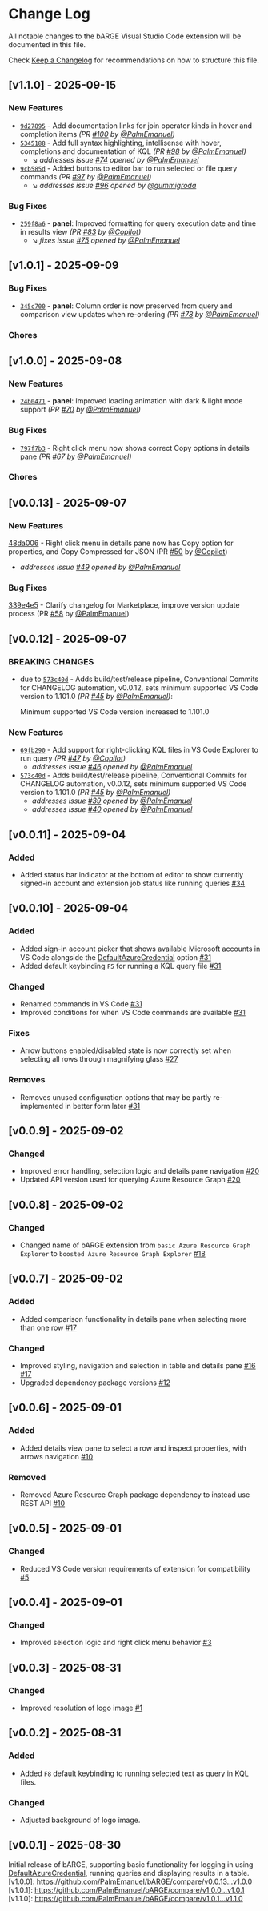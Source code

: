 # Change Log

All notable changes to the bARGE Visual Studio Code extension will be documented in this file.

Check [Keep a Changelog](http://keepachangelog.com/) for recommendations on how to structure this file.

## [v1.1.0] - 2025-09-15
### New Features
- [`9d27895`](https://github.com/PalmEmanuel/bARGE/commit/9d27895ac7f287d43df018f905e9b5312919333e) - Add documentation links for join operator kinds in hover and completion items *(PR [#100](https://github.com/PalmEmanuel/bARGE/pull/100) by [@PalmEmanuel](https://github.com/PalmEmanuel))*
- [`5345188`](https://github.com/PalmEmanuel/bARGE/commit/5345188dfb9d4829b050a1322cce87a945274df0) - Add full syntax highlighting, intellisense with hover, completions and documentation of KQL *(PR [#98](https://github.com/PalmEmanuel/bARGE/pull/98) by [@PalmEmanuel](https://github.com/PalmEmanuel))*
  - :arrow_lower_right: *addresses issue [#74](https://github.com/PalmEmanuel/bARGE/issues/74) opened by [@PalmEmanuel](https://github.com/PalmEmanuel)*
- [`9cb585d`](https://github.com/PalmEmanuel/bARGE/commit/9cb585d0d22afdb654c0aefbd2234e0875d25ada) - Added buttons to editor bar to run selected or file query commands *(PR [#97](https://github.com/PalmEmanuel/bARGE/pull/97) by [@PalmEmanuel](https://github.com/PalmEmanuel))*
  - :arrow_lower_right: *addresses issue [#96](https://github.com/PalmEmanuel/bARGE/issues/96) opened by [@gummigroda](https://github.com/gummigroda)*

### Bug Fixes
- [`259f8a6`](https://github.com/PalmEmanuel/bARGE/commit/259f8a6c0796ebddac4a7f3777d52c08499aeb3f) - **panel**: Improved formatting for query execution date and time in results view *(PR [#83](https://github.com/PalmEmanuel/bARGE/pull/83) by [@Copilot](https://github.com/apps/copilot-swe-agent))*
  - :arrow_lower_right: *fixes issue [#75](https://github.com/PalmEmanuel/bARGE/issues/75) opened by [@PalmEmanuel](https://github.com/PalmEmanuel)*


## [v1.0.1] - 2025-09-09
### Bug Fixes
- [`345c700`](https://github.com/PalmEmanuel/bARGE/commit/345c7007b0e8e711701605a3d1d39e23c34dd040) - **panel**: Column order is now preserved from query and comparison view updates when re-ordering *(PR [#78](https://github.com/PalmEmanuel/bARGE/pull/78) by [@PalmEmanuel](https://github.com/PalmEmanuel))*

### Chores


## [v1.0.0] - 2025-09-08
### New Features
- [`24b0471`](https://github.com/PalmEmanuel/bARGE/commit/24b0471f8283eab1422cce862831338f7a4a8cf2) - **panel**: Improved loading animation with dark & light mode support *(PR [#70](https://github.com/PalmEmanuel/bARGE/pull/70) by [@PalmEmanuel](https://github.com/PalmEmanuel))*

### Bug Fixes
- [`797f7b3`](https://github.com/PalmEmanuel/bARGE/commit/797f7b334d8505e94206fdd4b4f491a58ddedd4f) - Right click menu now shows correct Copy options in details pane *(PR [#67](https://github.com/PalmEmanuel/bARGE/pull/67) by [@PalmEmanuel](https://github.com/PalmEmanuel))*

### Chores


## [v0.0.13] - 2025-09-07

### New Features
[48da006](https://github.com/PalmEmanuel/bARGE/commit/48da0066d11149487d26ea11b3a698ba5992e500) - Right click menu in details pane now has Copy option for properties, and Copy Compressed for JSON (PR [#50](https://github.com/PalmEmanuel/bARGE/pull/50) by [@Copilot](https://github.com/apps/copilot-swe-agent))
- *addresses issue [#49](https://github.com/PalmEmanuel/bARGE/issues/49) opened by [@PalmEmanuel](https://github.com/PalmEmanuel)*

### Bug Fixes
[339e4e5](https://github.com/PalmEmanuel/bARGE/commit/339e4e54f1f705419cc4382324095631b624e534) - Clarify changelog for Marketplace, improve version update process (PR [#58](https://github.com/PalmEmanuel/bARGE/pull/58) by [@PalmEmanuel](https://github.com/PalmEmanuel))

## [v0.0.12] - 2025-09-07

### BREAKING CHANGES

- due to [`573c40d`](https://github.com/PalmEmanuel/bARGE/commit/573c40dd2395c26e5ee28180bdcf2a943ae02892) - Adds build/test/release pipeline, Conventional Commits for CHANGELOG automation, v0.0.12, sets minimum supported VS Code version to 1.101.0 *(PR [#45](https://github.com/PalmEmanuel/bARGE/pull/45) by [@PalmEmanuel](https://github.com/PalmEmanuel))*:

  Minimum supported VS Code version increased to 1.101.0

### New Features

- [`69fb290`](https://github.com/PalmEmanuel/bARGE/commit/69fb290933ed51d86542d00fbba4eef90f791170) - Add support for right-clicking KQL files in VS Code Explorer to run query *(PR [#47](https://github.com/PalmEmanuel/bARGE/pull/47) by [@Copilot](https://github.com/apps/copilot-swe-agent))*
  - *addresses issue [#46](https://github.com/PalmEmanuel/bARGE/issues/46) opened by [@PalmEmanuel](https://github.com/PalmEmanuel)*
- [`573c40d`](https://github.com/PalmEmanuel/bARGE/commit/573c40dd2395c26e5ee28180bdcf2a943ae02892) - Adds build/test/release pipeline, Conventional Commits for CHANGELOG automation, v0.0.12, sets minimum supported VS Code version to 1.101.0 *(PR [#45](https://github.com/PalmEmanuel/bARGE/pull/45) by [@PalmEmanuel](https://github.com/PalmEmanuel))*
  - *addresses issue [#39](https://github.com/PalmEmanuel/bARGE/issues/39) opened by [@PalmEmanuel](https://github.com/PalmEmanuel)*
  - *addresses issue [#40](https://github.com/PalmEmanuel/bARGE/issues/40) opened by [@PalmEmanuel](https://github.com/PalmEmanuel)*

## [v0.0.11] - 2025-09-04

### Added

- Added status bar indicator at the bottom of editor to show currently signed-in account and extension job status like running queries [#34](https://github.com/PalmEmanuel/bARGE/pull/34)

## [v0.0.10] - 2025-09-04

### Added

- Added sign-in account picker that shows available Microsoft accounts in VS Code alongside the [DefaultAzureCredential](https://learn.microsoft.com/en-us/javascript/api/@azure/identity/defaultazurecredential?view=azure-node-latest) option [#31](https://github.com/PalmEmanuel/bARGE/pull/31)
- Added default keybinding `F5` for running a KQL query file [#31](https://github.com/PalmEmanuel/bARGE/pull/31)

### Changed

- Renamed commands in VS Code [#31](https://github.com/PalmEmanuel/bARGE/pull/31)
- Improved conditions for when VS Code commands are available [#31](https://github.com/PalmEmanuel/bARGE/pull/31)

### Fixes

- Arrow buttons enabled/disabled state is now correctly set when selecting all rows through magnifying glass [#27](https://github.com/PalmEmanuel/bARGE/pull/27)

### Removes

- Removes unused configuration options that may be partly re-implemented in better form later [#31](https://github.com/PalmEmanuel/bARGE/pull/31)

## [v0.0.9] - 2025-09-02

### Changed

- Improved error handling, selection logic and details pane navigation [#20](https://github.com/PalmEmanuel/bARGE/pull/20)
- Updated API version used for querying Azure Resource Graph [#20](https://github.com/PalmEmanuel/bARGE/pull/20)

## [v0.0.8] - 2025-09-02

### Changed

- Changed name of bARGE extension from `basic Azure Resource Graph Explorer` to `boosted Azure Resource Graph Explorer` [#18](https://github.com/PalmEmanuel/bARGE/pull/18)

## [v0.0.7] - 2025-09-02

### Added

- Added comparison functionality in details pane when selecting more than one row [#17](https://github.com/PalmEmanuel/bARGE/pull/17)

### Changed

- Improved styling, navigation and selection in table and details pane [#16](https://github.com/PalmEmanuel/bARGE/pull/16) [#17](https://github.com/PalmEmanuel/bARGE/pull/17)
- Upgraded dependency package versions [#12](https://github.com/PalmEmanuel/bARGE/pull/12)

## [v0.0.6] - 2025-09-01

### Added

- Added details view pane to select a row and inspect properties, with arrows navigation [#10](https://github.com/PalmEmanuel/bARGE/pull/10)

### Removed

- Removed Azure Resource Graph package dependency to instead use REST API [#10](https://github.com/PalmEmanuel/bARGE/pull/10)

## [v0.0.5] - 2025-09-01

### Changed

- Reduced VS Code version requirements of extension for compatibility [#5](https://github.com/PalmEmanuel/bARGE/pull/5)

## [v0.0.4] - 2025-09-01

### Changed

- Improved selection logic and right click menu behavior [#3](https://github.com/PalmEmanuel/bARGE/pull/3)

## [v0.0.3] - 2025-08-31

### Changed

- Improved resolution of logo image [#1](https://github.com/PalmEmanuel/bARGE/pull/1)

## [v0.0.2] - 2025-08-31

### Added

- Added `F8` default keybinding to running selected text as query in KQL files.

### Changed

- Adjusted background of logo image.

## [v0.0.1] - 2025-08-30

Initial release of bARGE, supporting basic functionality for logging in using [DefaultAzureCredential](https://learn.microsoft.com/en-us/javascript/api/@azure/identity/defaultazurecredential?view=azure-node-latest), running queries and displaying results in a table.
[v1.0.0]: https://github.com/PalmEmanuel/bARGE/compare/v0.0.13...v1.0.0
[v1.0.1]: https://github.com/PalmEmanuel/bARGE/compare/v1.0.0...v1.0.1
[v1.1.0]: https://github.com/PalmEmanuel/bARGE/compare/v1.0.1...v1.1.0
